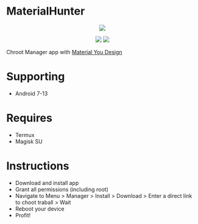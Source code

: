 <h1>MaterialHunter</h1>
<p align="center">
  <img src="https://raw.githubusercontent.com/Mirivan/material_hunter/master/app/src/main/res/drawable/mh_logo.png">
</p>

<p align="center">
  <a href="https://t.me/kali_nh"><img src="https://img.shields.io/badge/Telegram-Group-blue.svg"></a>
  <img src="https://img.shields.io/github/repo-size/mirivan/material_hunter">
</p>

Chroot Manager app with [Material You Design](https://m3.material.io/)

# Supporting
- Android 7-13

# Requires
- Termux
- Magisk SU

# Instructions
- Download and install app
- Grant all permissions (including root)
- Navigate to Menu > Manager > Install > Download > Enter a direct link to choot traball > Wait
- Reboot your device
- Profit!